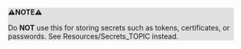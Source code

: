 <div style="margin:2em; background-color: #e0e0e0;">

<strong>⚠️NOTE️️️⚠️</strong>

Do **NOT** use this for storing secrets such as tokens, certificates, or passwords. See Resources/Secrets_TOPIC instead.
</div>


